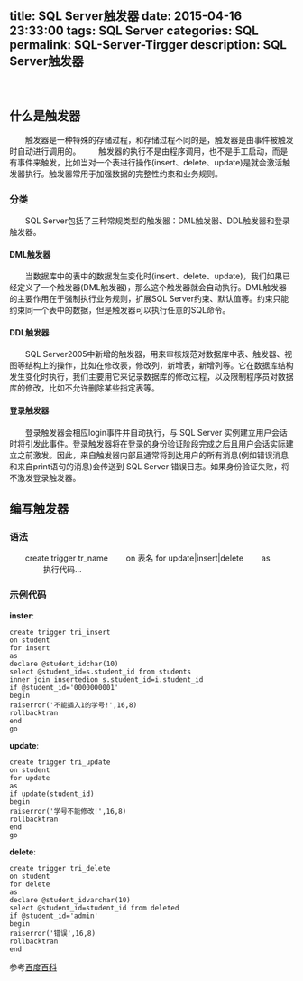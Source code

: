 title: SQL Server触发器
date: 2015-04-16 23:33:00
tags: SQL Server
categories: SQL
permalink: SQL-Server-Tirgger
description: SQL Server触发器
---
　　
## 什么是触发器
　　触发器是一种特殊的存储过程，和存储过程不同的是，触发器是由事件被触发时自动进行调用的。
　　触发器的执行不是由程序调用，也不是手工启动，而是有事件来触发，比如当对一个表进行操作(insert、delete、update)是就会激活触发器执行。触发器常用于加强数据的完整性约束和业务规则。

### 分类
　　SQL Server包括了三种常规类型的触发器：DML触发器、DDL触发器和登录触发器。<!--more-->
#### DML触发器
　　当数据库中的表中的数据发生变化时(insert、delete、update)，我们如果已经定义了一个触发器(DML触发器)，那么这个触发器就会自动执行。DML触发器的主要作用在于强制执行业务规则，扩展SQL Server约束、默认值等。约束只能约束同一个表中的数据，但是触发器可以执行任意的SQL命令。
#### DDL触发器
　　SQL Server2005中新增的触发器，用来审核规范对数据库中表、触发器、视图等结构上的操作，比如在修改表，修改列，新增表，新增列等。它在数据库结构发生变化时执行，我们主要用它来记录数据库的修改过程，以及限制程序员对数据库的修改，比如不允许删除某些指定表等。
#### 登录触发器
　　登录触发器会相应login事件并自动执行，与 SQL Server 实例建立用户会话时将引发此事件。登录触发器将在登录的身份验证阶段完成之后且用户会话实际建立之前激发。因此，来自触发器内部且通常将到达用户的所有消息(例如错误消息和来自print语句的消息)会传送到 SQL Server 错误日志。如果身份验证失败，将不激发登录触发器。

## 编写触发器

### 语法
　　create trigger tr_name
　　on 表名 for update|insert|delete
　　as
　　　　 执行代码...

### 示例代码
**inster**:
```
create trigger tri_insert
on student
for insert
as
declare @student_idchar(10)
select @student_id=s.student_id from students
inner join insertedion s.student_id=i.student_id
if @student_id='0000000001'
begin
raiserror('不能插入1的学号!',16,8)
rollbacktran
end
go

```
**update**:
```
create trigger tri_update
on student
for update
as
if update(student_id)
begin
raiserror('学号不能修改!',16,8)
rollbacktran
end
go
```
**delete**:
```
create trigger tri_delete
on student
for delete
as
declare @student_idvarchar(10)
select @student_id=student_id from deleted
if @student_id='admin'
begin
raiserror('错误',16,8)
rollbacktran
end
```

参考[百度百科](http://baike.baidu.com/link?url=EgX0DwE_DlHS4WDkzP1_KXARO9scURthngH_fwxltRTZ2f86F1zTXv2Kf9KQ0vjOjkDQbcBHpJzq-jBpx4CELRuIDwsTsVVk--hLbIjQD1W)